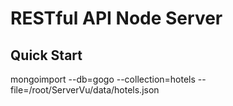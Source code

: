 # RESTful API Node Server 


## Quick Start
mongoimport --db=gogo --collection=hotels --file=/root/ServerVu/data/hotels.json